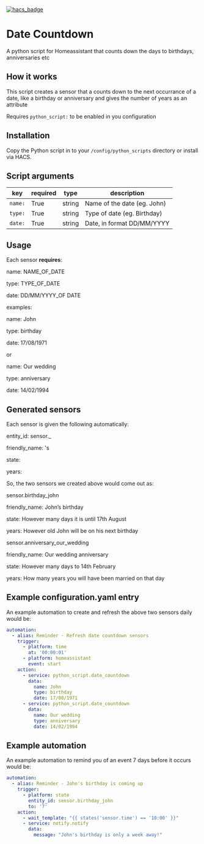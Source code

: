 [![hacs_badge](https://img.shields.io/badge/HACS-Default-orange.svg?style=for-the-badge)](https://github.com/custom-components/hacs)

# Date Countdown
A python script for Homeassistant that counts down the days to birthdays, anniversaries etc

## How it works
This script creates a sensor that a counts down to the next occurrance of a date, like a birthday or anniversary and gives the number of years as an attribute

Requires `python_script:` to be enabled in you configuration

## Installation
Copy the Python script in to your `/config/python_scripts` directory or install via HACS.

## Script arguments
key | required | type | description
-- | -- | -- | --
`name:` | True | string | Name of the date (eg. John)
`type:` | True | string | Type of date (eg. Birthday)
`date:` | True | string | Date, in format DD/MM/YYYY

## Usage
Each sensor **requires**:

name: NAME_OF_DATE

type: TYPE_OF_DATE

date: DD/MM/YYYY_OF DATE


examples:


name: John

type: birthday

date: 17/08/1971


or


name: Our wedding

type: anniversary

date: 14/02/1994


## Generated sensors
Each sensor is given the following automatically:


entity_id: sensor.<type>_<name>

friendly_name: <name> 's <type>

state: <Days to the date from today>

years: <Number of years it will be>


So, the two sensors we created above would come out as:


sensor.birthday_john

friendly_name: John’s birthday

state: However many days it is until 17th August

years: However old John will be on his next birthday


sensor.anniversary_our_wedding

friendly_name: Our wedding anniversary

state: However many days to 14th February

years: How many years you will have been married on that day


## Example configuration.yaml entry
An example automation to create and refresh the above two sensors daily would be:

```yaml
automation:
  - alias: Reminder - Refresh date countdown sensors
    trigger:
      - platform: time
        at: '00:00:01'
      - platform: homeassistant
        event: start
    action:
      - service: python_script.date_countdown
        data:
          name: John
          type: birthday
          date: 17/08/1971
      - service: python_script.date_countdown
        data:
          name: Our wedding
          type: anniversary
          date: 14/02/1994
```

## Example automation
An example automation to remind you of an event 7 days before it occurs would be:

```yaml
automation:
  - alias: Reminder - John's birthday is coming up
    trigger:
      - platform: state
        entity_id: sensor.birthday_john
        to: '7'
    action:
      - wait_template: "{{ states('sensor.time') == '10:00' }}"
      - service: notify.notify
        data:
          message: "John's birthday is only a week away!"
```

